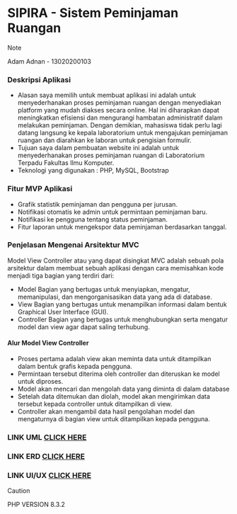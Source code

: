 # SIPIRA - Sistem Peminjaman Ruangan
> [!NOTE]
> Adam Adnan - 13020200103

### Deskripsi Aplikasi
- Alasan saya memilih untuk membuat aplikasi ini adalah untuk menyederhanakan proses peminjaman ruangan dengan menyediakan platform yang mudah diakses secara online. Hal ini diharapkan dapat meningkatkan efisiensi dan mengurangi hambatan administratif dalam melakukan peminjaman. Dengan demikian, mahasiswa tidak perlu lagi datang langsung ke kepala laboratorium untuk mengajukan peminjaman ruangan dan diarahkan ke laboran untuk pengisian formulir.
- Tujuan saya dalam pembuatan website ini adalah untuk menyederhanakan proses peminjaman ruangan di Laboratorium Terpadu Fakultas Ilmu Komputer.
- Teknologi yang digunakan : PHP, MySQL, Bootstrap

### Fitur MVP Aplikasi
- Grafik statistik peminjaman dan pengguna per jurusan.
- Notifikasi otomatis ke admin untuk permintaan peminjaman baru.
- Notifikasi ke pengguna tentang status peminjaman.
- Fitur laporan untuk mengekspor data peminjaman berdasarkan tanggal.

### Penjelasan Mengenai Arsitektur MVC
Model View Controller atau yang dapat disingkat MVC adalah sebuah pola arsitektur dalam membuat sebuah aplikasi dengan cara memisahkan kode menjadi tiga bagian yang terdiri dari:
- Model
  Bagian yang bertugas untuk menyiapkan, mengatur, memanipulasi, dan mengorganisasikan data yang ada di database.
- View
  Bagian yang bertugas untuk menampilkan informasi dalam bentuk Graphical User Interface (GUI).
- Controller
  Bagian yang bertugas untuk menghubungkan serta mengatur model dan view agar dapat saling terhubung.
  
#### Alur Model View Controller
- Proses pertama adalah view akan meminta data untuk ditampilkan dalam bentuk grafis kepada pengguna.
- Permintaan tersebut diterima oleh controller dan diteruskan ke model untuk diproses.
- Model akan mencari dan mengolah data yang diminta di dalam database
- Setelah data ditemukan dan diolah, model akan mengirimkan data tersebut kepada controller untuk ditampilkan di view.
- Controller akan mengambil data hasil pengolahan model dan mengaturnya di bagian view untuk ditampilkan kepada pengguna.


### LINK UML [CLICK HERE](https://drive.google.com/file/d/1SIedanXX8FDAj2kAhyjokqxxOUaTejex/view?usp=sharing)
### LINK ERD [CLICK HERE](https://drive.google.com/file/d/1whf-5t3ToEaB3GluxBjcu2KnPBs4T9N1/view?usp=sharing)
### LINK UI/UX [CLICK HERE]([https://www.figma.com/file/TEg3cPPMmLLneebIlB92ev/ICLabs-websites?type=design&node-id=71%3A8&mode=design&t=T2HckajX9SXMZGiP-1](https://www.figma.com/file/vyak3V7twRdHzi3b7Ffgut/SIPIRA?type=design&node-id=0%3A1&mode=design&t=T2LAHHj22RZVT6ZE-1)https://www.figma.com/file/vyak3V7twRdHzi3b7Ffgut/SIPIRA?type=design&node-id=0%3A1&mode=design&t=T2LAHHj22RZVT6ZE-1)

> [!CAUTION]
> PHP VERSION 8.3.2


